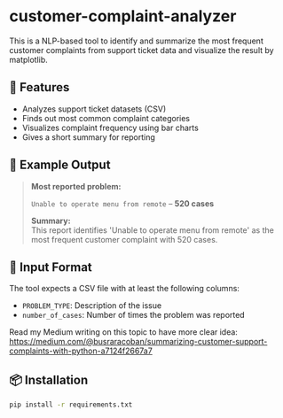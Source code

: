 # customer-complaint-analyzer

This is a NLP-based tool to identify and summarize the most frequent customer complaints from support ticket data and visualize the result by matplotlib.

## 🚀 Features

- Analyzes support ticket datasets (CSV)
- Finds out most common complaint categories
- Visualizes complaint frequency using bar charts
- Gives a short summary for reporting

## 🧠 Example Output

> **Most reported problem:**
> 
> `Unable to operate menu from remote` – **520 cases**
> 
> **Summary:**  
> This report identifies 'Unable to operate menu from remote' as the most frequent customer complaint with 520 cases.

## 📁 Input Format

The tool expects a CSV file with at least the following columns:

- `PROBLEM_TYPE`: Description of the issue
- `number_of_cases`: Number of times the problem was reported

Read my Medium writing on this topic to have more clear idea: https://medium.com/@busraracoban/summarizing-customer-support-complaints-with-python-a7124f2667a7 

## 📦 Installation

```bash
pip install -r requirements.txt
